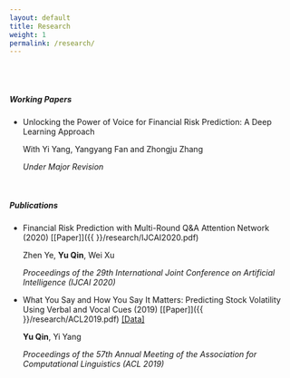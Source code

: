 ```yaml
---
layout: default
title: Research
weight: 1
permalink: /research/
---
```


<br/>
<br/>

##### Working Papers

* Unlocking the Power of Voice for Financial Risk Prediction: A Deep Learning Approach

	With Yi Yang, Yangyang Fan and Zhongju Zhang
	
	*Under Major Revision*

<br/>

##### Publications

* Financial Risk Prediction with Multi-Round Q&A Attention Network (2020) [[Paper]]({{  }}/research/IJCAI2020.pdf)

	Zhen Ye, **Yu Qin**, Wei Xu

	*Proceedings of the 29th International Joint Conference on Artificial Intelligence (IJCAI 2020)*


* What You Say and How You Say It Matters: Predicting Stock Volatility Using Verbal and Vocal Cues (2019)  [[Paper]]({{  }}/research/ACL2019.pdf) [[Data]](https://github.com/GeminiLn/EarningsCall_Dataset)

	**Yu Qin**, Yi Yang

	*Proceedings of the 57th Annual Meeting of the Association for Computational Linguistics (ACL 2019)*